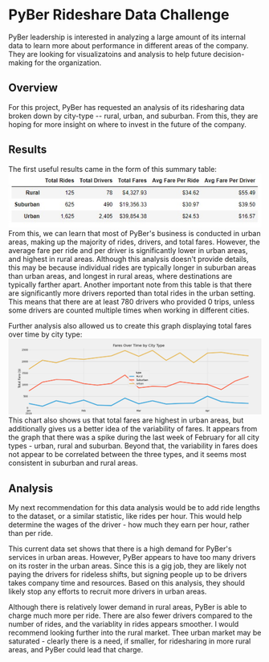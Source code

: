 # PyBer Rideshare Data Challenge

PyBer leadership is interested in analyzing a large amount of its internal data to learn more about performance in different areas of the company. They are looking for visualizatoins and analysis to help future decision-making for the organization. 

## Overview 

For this project, PyBer has requested an analysis of its ridesharing data broken down by city-type -- rural, urban, and suburban. From this, they are hoping for more insight on where to invest in the future of the company. 

## Results 

The first useful results came in the form of this summary table: 
![image](https://github.com/sophiehearn/PyBer_Challenge/blob/main/Resources/Image%201.jpg?raw=true)
From this, we can learn that most of PyBer's business is conducted in urban areas, making up the majority of rides, drivers, and total fares. 
However, the average fare per ride and per driver is significantly lower in urban areas, and highest in rural areas. Although this analysis doesn't provide details, this may be because individual rides are typically longer in suburban areas than urban areas, and longest in rural areas, where destinations are typically farther apart. 
Another important note from this table is that there are significantly more drivers reported than total rides in the urban setting. This means that there are at least 780 drivers who provided 0 trips, unless some drivers are counted multiple times when working in different cities.

Further analysis also allowed us to create this graph displaying total fares over time by city type: 
![image](https://github.com/sophiehearn/PyBer_Challenge/blob/main/Resources/Fare_by_Week.png?raw=true)
This chart also shows us that total fares are highest in urban areas, but additionally gives us a better idea of the variability of fares. It appears from the graph that there was a spike during the last week of February for all city types - urban, rural and suburban. Beyond that, the variability in fares does not appear to be correlated between the three types, and it seems most consistent in suburban and rural areas. 

## Analysis

My next recommendation for this data analysis would be to add ride lengths to the dataset, or a similar statistic, like rides per hour. This would help determine the wages of the driver - how much they earn per hour, rather than per ride. 

This current data set shows that there is a high demand for PyBer's services in urban areas. However, PyBer appears to have too many drivers on its roster in the urban areas. Since this is a gig job, they are likely not paying the drivers for rideless shifts, but signing people up to be drivers takes company time and resources. Based on this analysis, they should likely stop any efforts to recruit more drivers in urban areas. 

Although there is relatively lower demand in rural areas, PyBer is able to charge much more per ride. There are also fewer drivers compared to the number of rides, and the variablity in rides appears smoother. I would recommend looking further into the rural market. Thee urban market may be saturated - clearly there is a need, if smaller, for ridesharing in more rural areas, and PyBer could lead that charge.